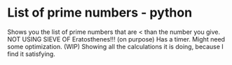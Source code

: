 # List of prime numbers - python
Shows you the list of prime numbers that are &lt; than the number you give.
NOT USING SIEVE OF Eratosthenes!!! (on purpose)
Has a timer.
Might need some optimization. (WIP)
Showing all the calculations it is doing, because I find it satisfying.
